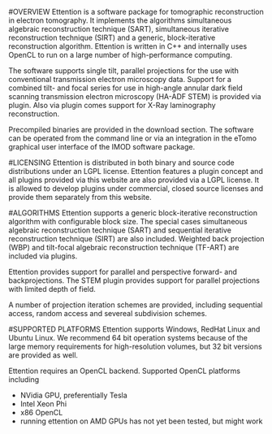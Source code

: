 #OVERVIEW
Ettention is a software package for tomographic reconstruction in electron tomography. It implements the algorithms simultaneous algebraic reconstruction technique (SART), simultaneous iterative reconstruction technique (SIRT) and a generic, block-iterative reconstruction algorithm. Ettention is written in C++ and internally uses OpenCL to run on a large number of high-performance computing.

The software supports single tilt, parallel projections for the use with conventional transmission electron microscopy data. Support for a combined tilt- and focal series for use in high-angle annular dark field scanning transmission electron microscopy (HA-ADF STEM) is provided via plugin. Also via plugin comes support for X-Ray laminography reconstruction.

Precompiled binaries are provided in the download section. The software can be operated from the command line or via an integration in the eTomo graphical user interface of the IMOD software package.

#LICENSING
Ettention is distributed in both binary and source code distributions under an LGPL license. Ettention features a plugin concept and all plugins provided via this website are also provided via a LGPL license. It is allowed to develop plugins under commercial, closed source licenses and provide them separately from this website.

#ALGORITHMS
Ettention supports a generic block-iterative reconstruction algorithm with configurable block size. The special cases simultaneous algebraic reconstruction technique (SART) and sequential iterative reconstruction technique (SIRT) are also included. Weighted back projection (WBP) and tilt-focal algebraic reconstruction technique (TF-ART) are included via plugins.

Ettention provides support for parallel and perspective forward- and backprojections. The STEM plugin provides support for parallel projections with limited depth of field.

A number of projection iteration schemes are provided, including sequential access, random access and severeal subdivision schemes.

#SUPPORTED PLATFORMS
Ettention supports Windows, RedHat Linux and Ubuntu Linux. We recommend 64 bit operation systems because of the large memory requirements for high-resolution volumes, but 32 bit versions are provided as well.

Ettention requires an OpenCL backend. Supported OpenCL platforms including

* NVidia GPU, preferentially Tesla
* Intel Xeon Phi
* x86 OpenCL
* running ettention on AMD GPUs has not yet been tested, but might work
